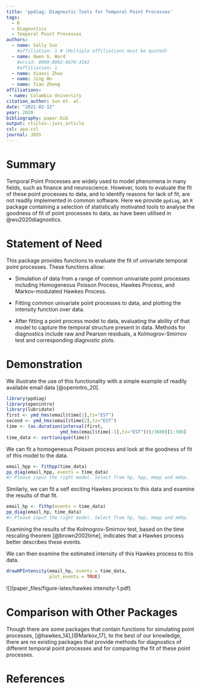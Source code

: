 ```yaml
---
title: 'ppdiag: Diagnostic Tools for Temporal Point Processes'
tags:
  - R
  - Diagnostics
  - Temporal Point Processes
authors:
  - name: Sally Sun
    #affiliation: 1 # (Multiple affiliations must be quoted)
  - name: Owen G. Ward
    #orcid: 0000-0002-9678-3542
    #affiliation: 1
  - name: Xiaoxi Zhao
  - name: Jing Wu
  - name: Tian Zheng
affiliations:
 - name: Columbia University
citation_author: Sun et. al.
date: "2021-02-12"
year: 2020
bibliography: paper.bib
output: rticles::joss_article
csl: apa.csl
journal: JOSS
---
```




# Summary

Temporal Point Processes are widely used to model
phenomena in many fields, such as finance and neuroscience.
However, tools to evaluate the fit of these point
processes to data, and to identify reasons for lack of
fit, are not readily implemented in common software.
Here we provide `ppdiag`, an `R`
package containing a 
selection of statistically motivated
tools to analyse the goodness of fit of point processes to
data, as have been utilised in @wu2020diagnostics.

# Statement of Need
This package provides functions to evaluate the fit of
univariate temporal point processes. These functions allow: 

- Simulation 
of data from a range of common univariate point processes including Homogeneous 
Poisson Process, Hawkes Process, and Markov-modulated Hawkes Process. 

- Fitting common univariate point processes to data,
and plotting the intensity function over data. 

- After fitting a point process model to data, evaluating the 
ability of that model to capture the temporal structure present in data.
Methods for diagnostics include raw and Pearson residuals, a Kolmogrov-Smirnov 
test and corresponding diagnostic plots. 

# Demonstration

We illustrate the use of this functionality
with a simple example of readily available 
email data [@openintro_20].


```r
library(ppdiag)
library(openintro)
library(lubridate)
first <- ymd_hms(email$time[1],tz="EST")
second <- ymd_hms(email$time[2],tz="EST")
time <- (as.duration(interval(first,
                    ymd_hms(email$time[-1],tz="EST")))/3600)[1:300]
time_data <- sort(unique(time))
```

We can fit a homogeneous Poisson process and look at the
goodness of fit of this model to the data.


```r
email_hpp <- fithpp(time_data)
pp_diag(email_hpp, events = time_data)
#> Please input the right model. Select from hp, hpp, mmpp and mmhp.
```

Similarly, we can fit a self exciting Hawkes process to this
data and examine the results of that fit.


```r
email_hp <- fithp(events = time_data)
pp_diag(email_hp, time_data)
#> Please input the right model. Select from hp, hpp, mmpp and mmhp.
```
Examining the results of the Kolmogrov-Smirnov test, based
on the time rescaling theorem [@brown2002time], indicates that
a Hawkes process better describes these events.

We can then examine the estimated intensity of this Hawkes
process to this data.


```r
drawHPIntensity(email_hp, events = time_data, 
                plot_events = TRUE)
```

![](paper_files/figure-latex/hawkes intensity-1.pdf)<!-- --> 

# Comparison with Other Packages
Though there are some packages that contain functions for simulating point 
processes, [@hawkes_14],[@Markov_17], to the best of our knowledge, 
there are no existing packages that provide methods for
diagnostics of different 
temporal point processes and for comparing the fit of these point processes. 

# References
